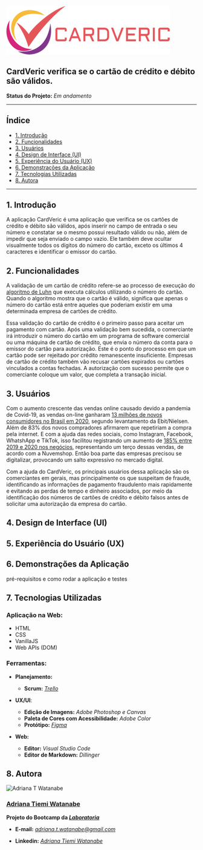 ![Logo da marca CardVeric](/src/img/logo-pequeno.png)

## CardVeric verifica se o cartão de crédito e débito são válidos.

**Status do Projeto:** *Em andamento*

---

## Índice

- [1. Introdução](#1-introdução)
- [2. Funcionalidades](#2-funcionalidades)
- [3. Usuários](#3-usuários)
- [4. Design de Interface (UI)](#4-design-de-interface-ui)
- [5. Experiência do Usuário (UX)](#5-experiência-do-usuário-ux)
- [6. Demonstrações da Aplicação](#6-demonstrações-da-aplicação)
- [7. Tecnologias Utilizadas](#7-tecnologias-utilizadas)
- [8. Autora](#8-autora)

---

## 1. Introdução

A aplicação CardVeric é uma aplicação que verifica se os cartões de crédito e débito são válidos, após inserir no campo de entrada o seu número e constatar se o mesmo possui resultado válido ou não, além de impedir que seja enviado o campo vazio. Ele também deve ocultar visualmente todos os dígitos do número do cartão, exceto os últimos 4 caracteres e identificar o emissor do cartão.

## 2. Funcionalidades

A validação de um cartão de crédito refere-se ao processo de execução do [algoritmo de Luhn](https://en.wikipedia.org/wiki/Luhn_algorithm) que executa cálculos utilizando o número do cartão. Quando o algoritmo mostra que o cartão é válido, significa que apenas o número do cartão está entre aqueles que poderiam existir em uma determinada empresa de cartões de crédito.
    
Essa validação do cartão de crédito é o primeiro passo para aceitar um pagamento com cartão. Após uma validação bem sucedida, o comerciante irá introduzir o número do cartão em um programa de software comercial ou uma máquina de cartão de crédito, que envia o número da conta para o emissor do cartão para autorização. Este é o ponto do processo em que um cartão pode ser rejeitado por crédito remanescente insuficiente. Empresas de cartão de crédito também vão recusar cartões expirados ou cartões vinculados a contas fechadas. A autorização com sucesso permite que o comerciante coloque um valor, que completa a transação inicial. 

## 3. Usuários

Com o aumento crescente das vendas online causado devido a pandemia de Covid-19, as vendas on-line ganharam [13 milhões de novos consumidores no Brasil em 2020](https://g1.globo.com/economia/tecnologia/noticia/2021/03/29/faturamento-de-lojas-on-line-cresce-41percent-em-2020-maior-alta-em-13-anos.ghtml), segundo levantamento da Ebit/Nielsen. Além de 83% dos novos compradores afirmarem que repetiriam a compra pela internet. E com a ajuda das redes sociais, como Instagram, Facebook, WhatshApp e TikTok, isso facilitou  registrando um aumento de [185% entre 2019 e 2020 nos negócios](https://mercadoeconsumo.com.br/2021/02/23/vendas-no-e-commerce-pelas-redes-sociais-saltam-de-22-para-34-em-2020/), representando um terço dessas vendas, de acordo com a Nuvemshop. Então boa parte das empresas precisou se digitalizar, provocando um salto expressivo no mercado digital.

Com a ajuda do CardVeric, os principais usuários dessa aplicação são os comerciantes em gerais, mas principalmente os que suspeitam de fraude, identificando as informações de pagamento fraudulento mais rapidamente e evitando as perdas de tempo e dinheiro associados, por meio da identificação dos números de cartões de crédito e débito falsos antes de solicitar uma autorização da empresa do cartão. 

## 4. Design de Interface (UI)

## 5. Experiência do Usuário (UX)

## 6. Demonstrações da Aplicação
 
pré-requisitos e como rodar a aplicação e testes

## 7. Tecnologias Utilizadas

### Aplicação na Web:
- HTML
- CSS
- VanillaJS
- Web APIs (DOM)

### Ferramentas:
- **Planejamento:**
   - **Scrum:** _[Trello](https://trello.com/b/e9L8eGe5)_ 

- **UX/UI**:
   - **Edição de Imagens:** _Adobe Photoshop e Canvas_
   - **Paleta de Cores com Acessibilidade:** _Adobe Color_
   - **Protótipo:**  _[Figma](https://www.figma.com/proto/FAdITvw78jNMkHuW1GwmJT/Card-Validation?node-id=38%3A142&starting-point-node-id=38%3A142)_

- **Web:**
   - **Editor:** _Visual Studio Code_
   - **Editor de Markdown:** _Dillinger_

## 8. Autora

![Adriana T Watanabe](https://avatars.githubusercontent.com/u/97361694?v=4)

### [Adriana Tiemi Watanabe](https://github.com/adrianatwatanabe)

**Projeto do Bootcamp da _[Laboratoria](https://hub.laboratoria.la/br)_**

- **E-mail:** _[adriana.t.watanabe@gmail.com](mailto:adriana.t.watanabe@gmail.com)_

- **Linkedin:** _[Adriana Tiemi Watanabe](https://www.linkedin.com/in/adrianatwatanabe/)_





